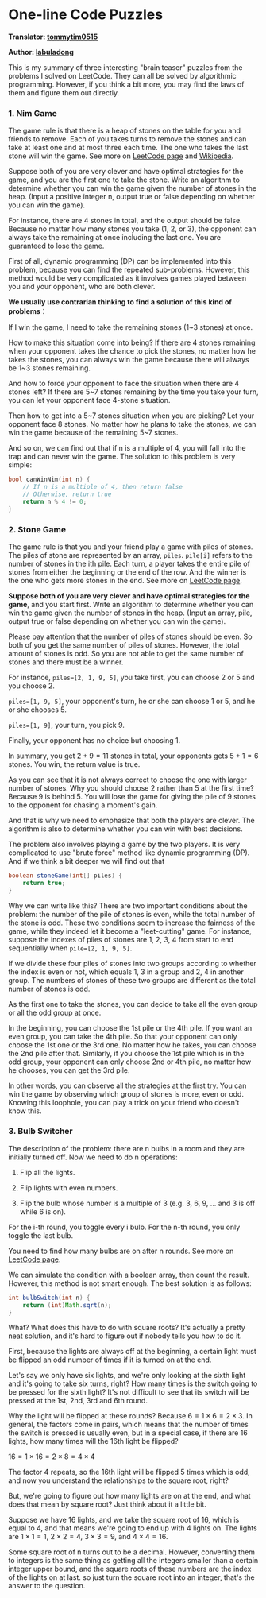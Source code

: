 # One-line Code Puzzles

**Translator: [tommytim0515](https://github.com/tommytim0515)**

**Author: [labuladong](https://github.com/labuladong)**

This is my summary of three interesting "brain teaser" puzzles from the problems I solved on LeetCode. They can all be solved by algorithmic programming. However, if you think a bit more, you may find the laws of them and figure them out directly.

### 1. Nim Game

The game rule is that there is a heap of stones on the table for you and friends to remove. Each of you takes turns to remove the stones and can take at least one and at most three each time. The one who takes the last stone will win the game. See more on [LeetCode page](https://leetcode.com/problems/nim-game/) and [Wikipedia](https://en.wikipedia.org/wiki/Nim).

Suppose both of you are very clever and have optimal strategies for the game, and you are the first one to take the stone. Write an algorithm to determine whether you can win the game given the number of stones in the heap. (Input a positive integer n, output true or false depending on whether you can win the game).

For instance, there are 4 stones in total, and the output should be false. Because no matter how many stones you take (1, 2, or 3), the opponent can always take the remaining at once including the last one. You are guaranteed to lose the game.

First of all, dynamic programming (DP) can be implemented into this problem, because you can find the repeated sub-problems. However, this method would be very complicated as it involves games played between you and your opponent, who are both clever.

**We usually use contrarian thinking to find a solution of this kind of problems**：

If I win the game, I need to take the remaining stones (1~3 stones) at once.

How to make this situation come into being? If there are 4 stones remaining when your opponent takes the chance to pick the stones, no matter how he takes the stones, you can always win the game because there will always be 1~3 stones remaining.

And how to force your opponent to face the situation when there are 4 stones left? If there are 5~7 stones remaining by the time you take your turn, you can let your opponent face 4-stone situation.

Then how to get into a 5~7 stones situation when you are picking? Let your opponent face 8 stones. No matter how he plans to take the stones, we can win the game because of the remaining 5~7 stones.

And so on, we can find out that if n is a multiple of 4, you will fall into the trap and can never win the game. The solution to this problem is very simple:

```cpp
bool canWinNim(int n) {
    // If n is a multiple of 4, then return false
    // Otherwise, return true
    return n % 4 != 0;
}
```

### 2. Stone Game

The game rule is that you and your friend play a game with piles of stones. The piles of stone are represented by an array, ```piles```. ```pile[i]``` refers to the number of stones in the ith pile. Each turn, a player takes the entire pile of stones from either the beginning or the end of the row. And the winner is the one who gets more stones in the end. See more on [LeetCode page](https://leetcode.com/problems/stone-game/).

**Suppose both of you are very clever and have optimal strategies for the game**, and you start first. Write an algorithm to determine whether you can win the game given the number of stones in the heap. (Input an array, pile, output true or false depending on whether you can win the game).

Please pay attention that the number of piles of stones should be even. So both of you get the same number of piles of stones. However, the total amount of stones is odd. So you are not able to get the same number of stones and there must be a winner.

For instance, `piles=[2, 1, 9, 5]`, you take first, you can choose 2 or 5 and you choose 2.

`piles=[1, 9, 5]`, your opponent's turn, he or she can choose 1 or 5, and he or she chooses 5.

`piles=[1, 9]`, your turn, you pick 9.

Finally, your opponent has no choice but choosing 1.

In summary, you get $2 + 9 = 11$ stones in total, your opponents gets $5 + 1 = 6$ stones. You win, the return value is true. 

As you can see that it is not always correct to choose the one with larger number of stones. Why you should choose 2 rather than 5 at the first time? Because 9 is behind 5. You will lose the game for giving the pile of 9 stones to the opponent for chasing a moment's gain.

And that is why we need to emphasize that both the players are clever. The algorithm is also to determine whether you can win with best decisions.

The problem also involves playing a game by the two players. It is very complicated to use "brute force" method like dynamic programming (DP). And if we think a bit deeper we will find out that

```java
boolean stoneGame(int[] piles) {
    return true;
}
```

Why we can write like this? There are two important conditions about the problem: the number of the pile of stones is even, while the total number of the stone is odd. These two conditions seem to increase the fairness of the game, while they indeed let it become a "leet-cutting" game. For instance, suppose the indexes of piles of stones are 1, 2, 3, 4 from start to end sequentially when `pile=[2, 1, 9, 5]`.

If we divide these four piles of stones into two groups according to whether the index is even or not, which equals 1, 3 in a group and 2, 4 in another group. The numbers of stones of these two groups are different as the total number of stones is odd.

As the first one to take the stones, you can decide to take all the even group or all the odd group at once.

In the beginning, you can choose the 1st pile or the 4th pile. If you want an even group, you can take the 4th pile. So that your opponent can only choose the 1st one or the 3rd one. No matter how he takes, you can choose the 2nd pile after that. Similarly, if you choose the 1st pile which is in the odd group, your opponent can only choose 2nd or 4th pile, no matter how he chooses, you can get the 3rd pile.

In other words, you can observe all the strategies at the first try. You can win the game by observing which group of stones is more, even or odd. Knowing this loophole, you can play a trick on your friend who doesn't know this.

### 3. Bulb Switcher

The description of the problem: there are n bulbs in a room and they are initially turned off. Now we need to do n operations:

1. Flip all the lights.

2. Flip lights with even numbers.

3. Flip the bulb whose number is a multiple of 3 (e.g. 3, 6, 9, ... and 3 is off while 6 is on).

For the i-th round, you toggle every i bulb. For the n-th round, you only toggle the last bulb.

You need to find how many bulbs are on after n rounds. See more on [LeetCode page](https://leetcode.com/problems/bulb-switcher/).

We can simulate the condition with a boolean array, then count the result. However, this method is not smart enough. The best solution is as follows:

```java
int bulbSwitch(int n) {
    return (int)Math.sqrt(n);
}
```

What? What does this have to do with square roots? It's actually a pretty neat solution, and it's hard to figure out if nobody tells you how to do it.

First, because the lights are always off at the beginning, a certain light must be flipped an odd number of times if it is turned on at the end.

Let's say we only have six lights, and we're only looking at the sixth light and it's going to take six turns, right? How many times is the switch going to be pressed for the sixth light? It's not difficult to see that its switch will be pressed at the 1st, 2nd, 3rd and 6th round.

Why the light will be flipped at these rounds? Because $6=1\times6=2\times3$. In general, the factors come in pairs, which means that the number of times the switch is pressed is usually even, but in a special case, if there are 16 lights, how many times will the 16th light be flipped?

$16=1\times16=2\times8=4\times4$

The factor 4 repeats, so the 16th light will be flipped 5 times which is odd, and now you understand the relationships to the square root, right?

But, we're going to figure out how many lights are on at the end, and what does that mean by square root? Just think about it a little bit.

Suppose we have 16 lights, and we take the square root of 16, which is equal to 4, and that means we're going to end up with 4 lights on. The lights are $1\times1=1$, $2\times2=4$, $3\times3=9$, and $4\times4=16$.

Some square root of n turns out to be a decimal. However, converting them to integers is the same thing as getting all the integers smaller than a certain integer upper bound, and the square roots of these numbers are the index of the lights on at last. so just turn the square root into an integer, that's the answer to the question.


